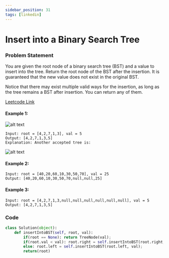 ```yaml
---
sidebar_position: 31
tags: [linkedin]
---
```


# Insert into a Binary Search Tree

### Problem Statement

You are given the root node of a binary search tree (BST) and a value to insert into the tree. Return the root node of the BST after the insertion. It is guaranteed that the new value does not exist in the original BST.

Notice that there may exist multiple valid ways for the insertion, as long as the tree remains a BST after insertion. You can return any of them.

[Leetcode Link](https://leetcode.com/problems/insert-into-a-binary-search-tree/)

#### Example 1:

![alt text](https://assets.leetcode.com/uploads/2020/10/05/insertbst.jpg)

```
Input: root = [4,2,7,1,3], val = 5
Output: [4,2,7,1,3,5]
Explanation: Another accepted tree is:
```

![alt text](https://assets.leetcode.com/uploads/2020/10/05/bst.jpg)

#### Example 2:

```
Input: root = [40,20,60,10,30,50,70], val = 25
Output: [40,20,60,10,30,50,70,null,null,25]
```

#### Example 3:

```
Input: root = [4,2,7,1,3,null,null,null,null,null,null], val = 5
Output: [4,2,7,1,3,5]
```

### Code

```python title="Python"
class Solution(object):
    def insertIntoBST(self, root, val):
        if(root == None): return TreeNode(val);
        if(root.val < val): root.right = self.insertIntoBST(root.right, val);
        else: root.left = self.insertIntoBST(root.left, val);
        return(root)
```
